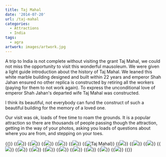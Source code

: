 ```yaml
---
title: Taj Mahal
date: '2014-07-20'
url: /taj-mahal
categories:
  - Attractions
  - India
tags:
  - agra
artwork: images/artwork.jpg
---
```


A trip to India is not complete without visiting the grant Taj Mahal, we could not miss the opportunity to visit this wonderful mausoleum. We were given a light guide introduction about the history of Taj Mahal. We leaned this white marble building designed and built within 22 years and emperor Shah Jahan ensured no other replica is constructed by retiring all the workers (paying for them to not work again). To express the unconditional love of emperor Shah Jahan's departed wife Taj Mahal was constructed.

I think its beautiful, not everybody can fund the construct of such a beautiful building for the memory of a loved one.

Our visit was ok, loads of free time to roam the grounds. It is a popular attraction so there are thousands of people passing though the attraction, getting in the way of your photos, asking you loads of questions about where you are from, and stepping on your toes.


{{<gallery>}}
  {{<img src="images/IMG_3520-MOTION.gif">}}
  {{<img src="images/DSC00320.jpg">}}
  {{<img src="images/DSC00338.jpg" oriantation="portrait">}}
  {{<img src="images/IMG_3556.jpg">}}
  {{<img src="images/DSC00370.jpg">}}
  {{<img src="images/PANO_20140720_162330.jpg" title="Taj Mahal ">}}
  {{<img src="images/PANO_20140720_162643.jpg" oriantation="portrait">}}
  {{<img src="images/IMG_20140720_164449.jpg" oriantation="portrait">}}
  {{<img src="images/PANO_20140720_164455.jpg">}}
  {{<img src="images/PANO_20140720_164906.jpg" oriantation="portrait">}}
  {{<img src="images/IMG_3566.jpg">}}
  {{<img src="images/IMG_3519.jpg">}}
  {{<img src="images/IMG_3570-MOTION.gif">}}
  {{<img src="images/IMG_3567-SMILE.jpg">}}
  {{<img src="images/IMG_3661.jpg">}}
  {{<img src="images/DSC00359.jpg">}}
  {{<img src="images/IMG_3664.jpg">}}
  {{<img src="images/IMG_3565.jpg">}}
{{</gallery>}}
